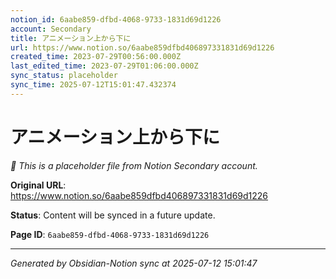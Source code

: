 ```yaml
---
notion_id: 6aabe859-dfbd-4068-9733-1831d69d1226
account: Secondary
title: アニメーション上から下に
url: https://www.notion.so/6aabe859dfbd406897331831d69d1226
created_time: 2023-07-29T00:56:00.000Z
last_edited_time: 2023-07-29T01:06:00.000Z
sync_status: placeholder
sync_time: 2025-07-12T15:01:47.432374
---
```


# アニメーション上から下に

*🔄 This is a placeholder file from Notion Secondary account.*

**Original URL**: https://www.notion.so/6aabe859dfbd406897331831d69d1226

**Status**: Content will be synced in a future update.

**Page ID**: `6aabe859-dfbd-4068-9733-1831d69d1226`

---

*Generated by Obsidian-Notion sync at 2025-07-12 15:01:47*
